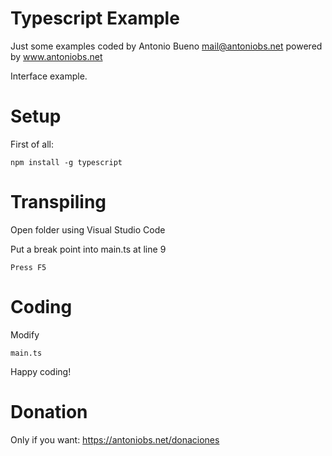 # Typescript Example

Just some examples coded by Antonio Bueno <mail@antoniobs.net> powered by www.antoniobs.net

Interface example.

# Setup

First of all:

    npm install -g typescript

# Transpiling

Open folder using Visual Studio Code

Put a break point into main.ts at line 9

    Press F5

# Coding

Modify

    main.ts

Happy coding!

# Donation

Only if you want: https://antoniobs.net/donaciones
